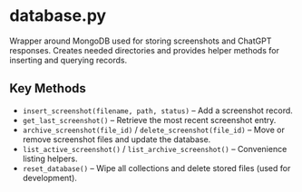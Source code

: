 # database.py

Wrapper around MongoDB used for storing screenshots and ChatGPT responses. Creates needed directories and provides helper methods for inserting and querying records.

## Key Methods

- `insert_screenshot(filename, path, status)` – Add a screenshot record.
- `get_last_screenshot()` – Retrieve the most recent screenshot entry.
- `archive_screenshot(file_id)` / `delete_screenshot(file_id)` – Move or remove screenshot files and update the database.
- `list_active_screenshot()` / `list_archive_screenshot()` – Convenience listing helpers.
- `reset_database()` – Wipe all collections and delete stored files (used for development).
